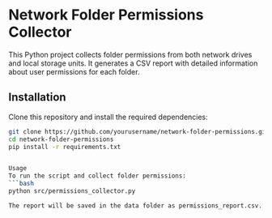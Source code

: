 # Network Folder Permissions Collector

This Python project collects folder permissions from both network drives and local storage units. It generates a CSV report with detailed information about user permissions for each folder.

## Installation

Clone this repository and install the required dependencies:

```bash
git clone https://github.com/yourusername/network-folder-permissions.git
cd network-folder-permissions
pip install -r requirements.txt


Usage
To run the script and collect folder permissions:
```bash
python src/permissions_collector.py

The report will be saved in the data folder as permissions_report.csv.
